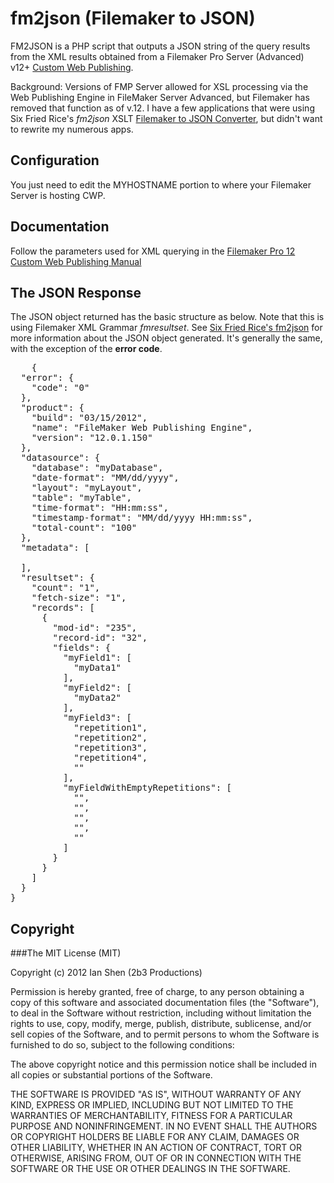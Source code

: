 # fm2json (Filemaker to JSON)

FM2JSON is a PHP script that outputs a JSON string of the query results from the XML results obtained from a Filemaker Pro Server (Advanced) v12+ [Custom Web Publishing](http://www.google.com/url?sa=t&rct=j&q=cwp%20xml%20filemaker&source=web&cd=2&cad=rja&ved=0CDMQFjAB&url=http%3A%2F%2Fwww.filemaker.com%2Fsupport%2Fproduct%2Fdocs%2F12%2Ffms%2Ffms12_cwp_xml_en.pdf&ei=3HVJUN-cHc-VmQWm1YHYDQ&usg=AFQjCNFqBQ2NM8mA_XOzOaIuYUi7PbyAxQ). 

Background: Versions of FMP Server allowed for XSL processing via the Web Publishing Engine in FileMaker Server Advanced, but Filemaker has removed that function as of v.12. I have a few applications that were using Six Fried Rice's *fm2json* XSLT [Filemaker to JSON Converter](http://sixfriedrice.com/wp/products/filemaker-to-json-converter/), but didn't want to rewrite my numerous apps.

## Configuration
You just need to edit the MYHOSTNAME portion to where your Filemaker Server is hosting CWP.

## Documentation
Follow the parameters used for XML querying in the [Filemaker Pro 12 Custom Web Publishing Manual](http://www.google.com/url?sa=t&rct=j&q=cwp%20xml%20filemaker&source=web&cd=2&cad=rja&ved=0CDMQFjAB&url=http%3A%2F%2Fwww.filemaker.com%2Fsupport%2Fproduct%2Fdocs%2F12%2Ffms%2Ffms12_cwp_xml_en.pdf&ei=3HVJUN-cHc-VmQWm1YHYDQ&usg=AFQjCNFqBQ2NM8mA_XOzOaIuYUi7PbyAxQ)

## The JSON Response ##
The JSON object returned has the basic structure as below. Note that this is using Filemaker XML Grammar *fmresultset*. See [Six Fried Rice's fm2json](http://sixfriedrice.com/wp/products/filemaker-to-json-converter/) for more information about the JSON object generated. It's generally the same, with the exception of the **error code**.

<pre>
	{
  "error": {
    "code": "0"
  },
  "product": {
    "build": "03/15/2012",
    "name": "FileMaker Web Publishing Engine",
    "version": "12.0.1.150"
  },
  "datasource": {
    "database": "myDatabase",
    "date-format": "MM/dd/yyyy",
    "layout": "myLayout",
    "table": "myTable",
    "time-format": "HH:mm:ss",
    "timestamp-format": "MM/dd/yyyy HH:mm:ss",
    "total-count": "100"
  },
  "metadata": [
    
  ],
  "resultset": {
    "count": "1",
    "fetch-size": "1",
    "records": [
      {
        "mod-id": "235",
        "record-id": "32",
        "fields": {
          "myField1": [
            "myData1"
          ],
          "myField2": [
            "myData2"
          ],
          "myField3": [
            "repetition1",
            "repetition2",
            "repetition3",
            "repetition4",
            ""
          ],
          "myFieldWithEmptyRepetitions": [
            "",
            "",
            "",
            "",
            ""
          ]
        }
      }
    ]
  }
}
</pre>

## Copyright
###The MIT License (MIT)

Copyright (c) 2012 Ian Shen (2b3 Productions)

Permission is hereby granted, free of charge, to any person obtaining a copy of this software and associated documentation files (the "Software"), to deal in the Software without restriction, including without limitation the rights to use, copy, modify, merge, publish, distribute, sublicense, and/or sell copies of the Software, and to permit persons to whom the Software is furnished to do so, subject to the following conditions:

The above copyright notice and this permission notice shall be included in all copies or substantial portions of the Software.

THE SOFTWARE IS PROVIDED "AS IS", WITHOUT WARRANTY OF ANY KIND, EXPRESS OR IMPLIED, INCLUDING BUT NOT LIMITED TO THE WARRANTIES OF MERCHANTABILITY, FITNESS FOR A PARTICULAR PURPOSE AND NONINFRINGEMENT. IN NO EVENT SHALL THE AUTHORS OR COPYRIGHT HOLDERS BE LIABLE FOR ANY CLAIM, DAMAGES OR OTHER LIABILITY, WHETHER IN AN ACTION OF CONTRACT, TORT OR OTHERWISE, ARISING FROM, OUT OF OR IN CONNECTION WITH THE SOFTWARE OR THE USE OR OTHER DEALINGS IN THE SOFTWARE.